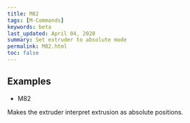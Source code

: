 ```yaml
---
title: M82
tags: [M-Commands] 
keywords: beta 
last_updated: April 04, 2020 
summary: Set extruder to absolute mode 
permalink: M82.html
toc: false 
---
```



## Examples

* M82

Makes the extruder interpret extrusion as absolute positions.

